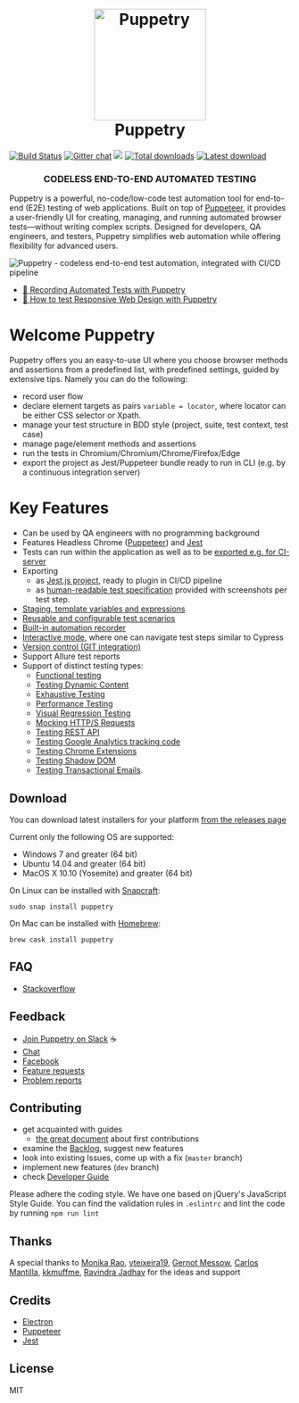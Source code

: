 <h1 align="center">
	<br>
	<img src="https://github.com/dsheiko/puppetry/raw/master/app/assets/puppetry.png" alt="Puppetry" width="200" />
	<br>
	Puppetry
	<br>
</h1>

[![Build Status](https://travis-ci.org/dsheiko/puppetry.png)](https://travis-ci.org/dsheiko/puppetry)
[![Gitter chat](https://badges.gitter.im/dsheiko/gitter.png)](https://gitter.im/dsheiko/puppetry)
[<img src="https://img.shields.io/badge/slack-puppetry.app-yellow.svg?logo=slack">](https://puppetry-app.slack.com)
[![Total downloads](https://img.shields.io/github/downloads/dsheiko/puppetry/total.svg)](https://github.com/dsheiko/puppetry/releases)
[![Latest download](https://img.shields.io/github/downloads/dsheiko/puppetry/v3.2.6/total.svg)](https://github.com/dsheiko/puppetry/releases/latest)

<h3 align="center">CODELESS END-TO-END AUTOMATED TESTING</h3>

Puppetry is a powerful, no-code/low-code test automation tool for end-to-end (E2E) testing of web applications. Built on top of [Puppeteer](https://pptr.dev/), it provides a user-friendly UI for creating, managing, and running automated browser tests—without writing complex scripts. Designed for developers, QA engineers, and testers, Puppetry simplifies web automation while offering flexibility for advanced users.

![Puppetry - codeless end-to-end test automation, integrated with CI/CD pipeline](https://github.com/dsheiko/puppetry/raw/master/docs/assets/img/puppetry-welcome.png)

- [:movie_camera:  Recording Automated Tests with Puppetry](https://youtu.be/dfuNhTCRMRg  "Recording Automated Tests with Puppetry")
- [:movie_camera:  How to test Responsive Web Design with Puppetry](https://youtu.be/m1az-KLboG8  "How to test Responsive Web Design with Puppetry")

# Welcome Puppetry
Puppetry offers you an easy-to-use UI where you choose browser methods and assertions from a predefined list, with predefined settings, guided by extensive tips.
Namely you can do the following:
- record user flow
- declare element targets as pairs `variable = locator`, where locator can be either CSS selector or Xpath.
- manage your test structure in BDD style (project, suite, test context, test case)
- manage page/element methods and assertions
- run the tests in Chromium/Chromium/Chrome/Firefox/Edge
- export the project as Jest/Puppeteer bundle ready to run in CLI (e.g. by a continuous integration server)

# Key Features

- Can be used by QA engineers with no programming background
- Features Headless Chrome ([Puppeteer](https://pptr.dev)) and [Jest](https://jestjs.io/)
- Tests can run within the application as well as to be [exported e.g. for CI-server](https://docs.puppetry.app/exporting-tests-for-ci)
- Exporting
  - as [Jest.js project](https://docs.puppetry.app/export/exporting-tests-for-ci), ready to plugin in CI/CD pipeline
  - as [human-readable test specification](https://docs.puppetry.app/export/export-as-test-specification) provided with screenshots per test step.
- [Staging, template variables and expressions](https://docs.puppetry.app/template)
- [Reusable and configurable test scenarios](https://docs.puppetry.app/snippets)
- [Built-in automation recorder](https://docs.puppetry.app/suite#recording-suite-showcase)
- [Interactive mode](https://docs.puppetry.app/running-tests/interactive-mode), where one can navigate test steps similar to Cypress
- [Version control (GIT integration)](https://docs.puppetry.app/version-control)
- Support Allure test reports
- Support of distinct testing types:
  - [Functional testing](https://docs.puppetry.app/getting-started)
  - [Testing Dynamic Content](https://docs.puppetry.app/testing-techniques/testing-dynamic-content)
  - [Exhaustive Testing](https://docs.puppetry.app/testing-techniques/exhaustive-testing)
  - [Performance Testing](https://docs.puppetry.app/testing-techniques/performance-testing)
  - [Visual Regression Testing](https://docs.puppetry.app/testing-techniques/css-regression-testing)
  - [Mocking HTTP/S Requests](https://docs.puppetry.app/testing-techniques/mocking-http-s-requests)
  - [Testing REST API](https://docs.puppetry.app/testing-techniques/testing-rest-api)
  - [Testing Google Analytics tracking code](https://docs.puppetry.app/testing-techniques/testing-google-analytics-tracking-code)
  - [Testing Chrome Extensions](https://docs.puppetry.app/testing-techniques/testing-chrome-extensions)
  - [Testing Shadow DOM](https://docs.puppetry.app/testing-techniques/testing-shadow-dom)
  - [Testing Transactional Emails](https://docs.puppetry.app/testing-techniques/testing-emails).


## Download

You can download latest installers for your platform [from the releases page](https://github.com/dsheiko/puppetry/releases)

Current only the following OS are supported:

-   Windows 7 and greater (64 bit)
-   Ubuntu 14.04 and greater (64 bit)
-   MacOS X 10.10 (Yosemite) and greater (64 bit)

On Linux can be installed with [Snapcraft](https://snapcraft.io/docs/installing-snapd):
```
sudo snap install puppetry
```

On Mac can be installed with [Homebrew](https://brew.sh/):
```
brew cask install puppetry
```
## FAQ

- [Stackoverflow](https://stackoverflow.com/questions/tagged/puppetry)

## Feedback

- [Join Puppetry on Slack](http://puppetry.dsheiko.com) :coffee:
- [Chat](https://gitter.im/dsheiko/puppetry)
- [Facebook](https://www.facebook.com/pg/puppetry.testing/)
- [Feature requests](https://github.com/dsheiko/puppetry/issues)
- [Problem reports](https://github.com/dsheiko/puppetry/issues)

## Contributing

- get acquainted with guides
  - [the great document](https://github.com/firstcontributions/first-contributions) about first contributions
- examine the [Backlog](https://github.com/dsheiko/puppetry/projects), suggest new features
- look into existing Issues, come up with a fix (`master` branch)
- implement new features (`dev` branch)
- check [Developer Guide](https://github.com/dsheiko/puppetry/wiki/)

Please adhere the coding style. We have one based on jQuery's JavaScript Style Guide. You can find the validation rules in `.eslintrc`
and lint the code by running `npm run lint`


## Thanks

A special thanks to
[Monika Rao](https://github.com/monika-12),
[vteixeira19](https://github.com/vteixeira19),
[Gernot Messow](https://github.com/uvexgmessow),
[Carlos Mantilla](https://github.com/ceoaliongroo),
[kkmuffme](https://github.com/kkmuffme),
[Ravindra Jadhav](https://github.com/jadhavravindra)
for the ideas and support

## Credits

-   [Electron](http://electronjs.org/)
-   [Puppeteer](https://pptr.dev)
-   [Jest](https://jestjs.io/)

## License

MIT
